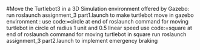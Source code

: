 #Move the Turtlebot3 in a 3D Simulation environment offered by Gazebo:
run roslaunch assignment_3 part1.launch to make turtlebot move in gazebo environment : 
use code:=circle at end of roslaunch command for moving turtlebot in circle of radius 1 unit and 0.5 linear speed
use code:=square at end of roslaunch command for moving turtlebot in square 
run roslaunch assignment_3 part2.launch to implement emergency braking
